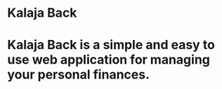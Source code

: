 # Kalaja Back
# Kalaja Back is a simple and easy to use web application for managing your personal finances.